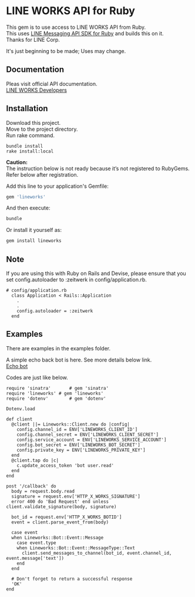 # LINE WORKS API for Ruby

This gem is to use access to LINE WORKS API from Ruby.  
This uses [LINE Messaging API SDK for Ruby](https://github.com/line/line-bot-sdk-ruby) and builds this on it.  
Thanks for LINE Corp.  

It's just beginning to be made; Uses may change.

## Documentation

Pleas visit official API documentation.  
[LINE WORKS Developers](https://developers.worksmobile.com/jp/docs)  

## Installation

Download this project.  
Move to the project directory.  
Run rake command.  

```
bundle install
rake install:local
```

__Caution:__   
The instruction below is not ready because it’s not registered to RubyGems.  
Refer below after registration.


Add this line to your application's Gemfile:

```ruby
gem 'lineworks'
```

And then execute:

```sh
bundle
```

Or install it yourself as:

```sh
gem install lineworks
```

## Note

If you are using this with Ruby on Rails and Devise, please ensure that you set config.autoloader to :zeitwerk in config/application.rb.

```
# config/application.rb
  class Application < Rails::Application
    .
    .
    config.autoloader = :zeitwerk
  end
```

## Examples

There are examples in the examples folder.  

A simple echo back bot is here. See more details below link.  
[Echo bot](examples/echobot/README.md)

Codes are just like below.

```
require 'sinatra'       # gem 'sinatra'
require 'lineworks' # gem 'lineworks'
require 'dotenv'        # gem 'dotenv'

Dotenv.load

def client
  @client ||= Lineworks::Client.new do |config|
    config.channel_id = ENV['LINEWORKS_CLIENT_ID']
    config.channel_secret = ENV['LINEWORKS_CLIENT_SECRET']
    config.service_account = ENV['LINEWORKS_SERVICE_ACCOUNT']
    config.bot_secret = ENV['LINEWORKS_BOT_SECRET']
    config.private_key = ENV['LINEWORKS_PRIVATE_KEY']
  end
  @client.tap do |c|
    c.update_access_token 'bot user.read'
  end
end

post '/callback' do
  body = request.body.read
  signature = request.env['HTTP_X_WORKS_SIGNATURE']
  error 400 do 'Bad Request' end unless client.validate_signature(body, signature)

  bot_id = request.env['HTTP_X_WORKS_BOTID']
  event = client.parse_event_from(body)

  case event
  when Lineworks::Bot::Event::Message
    case event.type
    when Lineworks::Bot::Event::MessageType::Text
      client.send_messages_to_channel(bot_id, event.channel_id, event.message['text'])
    end
  end

  # Don't forget to return a successful response
  'OK'
end
```
